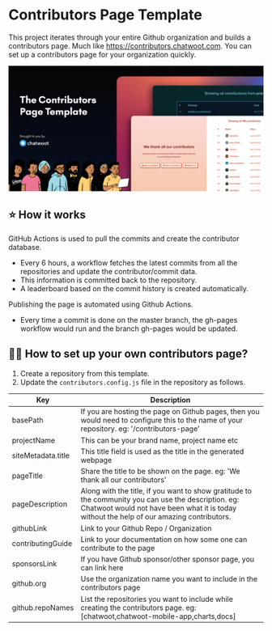 # Contributors Page Template

This project iterates through your entire Github organization and builds a contributors page. Much like https://contributors.chatwoot.com. You can set up a contributors page for your organization quickly.

![intro-image](./.github/screenshots/intro-image.png)

## ⭐ How it works

GitHub Actions is used to pull the commits and create the contributor database.

- Every 6 hours, a workflow fetches the latest commits from all the repositories and update the contributor/commit data.
- This information is committed back to the repository.
- A leaderboard based on the commit history is created automatically.

Publishing the page is automated using Github Actions.

- Every time a commit is done on the master branch, the gh-pages workflow would run and the branch gh-pages would be updated.

## 👩‍💻 How to set up your own contributors page?

1. Create a repository from this template.
2. Update the `contributors.config.js` file in the repository as follows.

| Key                | Description                                                                                                                                                                                       |
| ------------------ | ------------------------------------------------------------------------------------------------------------------------------------------------------------------------------------------------- |
| basePath           | If you are hosting the page on Github pages, then you would need to configure this to the name of your repository. eg: '/contributors-page'                                                       |
| projectName        | This can be your brand name, project name etc                                                                                                                                                     |
| siteMetadata.title | This title field is used as the title in the generated webpage                                                                                                                                    |
| pageTitle          | Share the title to be shown on the page. eg: 'We thank all our contributors'                                                                                                                      |
| pageDescription    | Along with the title, if you want to show gratitude to the community you can use the description. eg: Chatwoot would not have been what it is today without the help of our amazing contributors. |
| githubLink         | Link to your Github Repo / Organization                                                                                                                                                           |
| contributingGuide  | Link to your documentation on how some one can contribute to the page                                                                                                                             |
| sponsorsLink       | If you have Github sponsor/other sponsor page, you can link here                                                                                                                                  |
| github.org         | Use the organization name you want to include in the contributors page                                                                                                                            |
| github.repoNames   | List the repositories you want to include while creating the contributors page. eg: [chatwoot,chatwoot-mobile-app,charts,docs]                                                                    |
